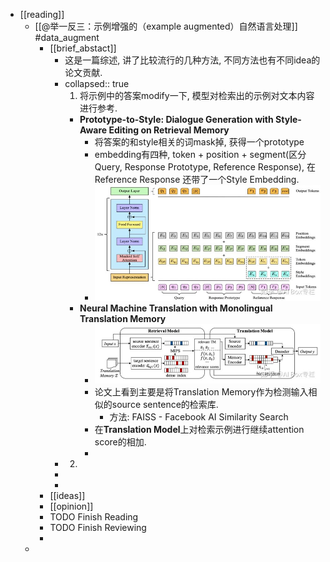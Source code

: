 - [[reading]]
	- [[@举一反三：示例增强的（example augmented）自然语言处理]] #data_augment
		- [[brief_abstact]]
			- 这是一篇综述, 讲了比较流行的几种方法, 不同方法也有不同idea的论文贡献.
			- collapsed:: true
			  1. 将示例中的答案modify一下, 模型对检索出的示例对文本内容进行参考.
				- **Prototype-to-Style: Dialogue Generation with Style-Aware Editing on Retrieval Memory**
					- 将答案的和style相关的词mask掉, 获得一个prototype
					- embedding有四种, token + position + segment(区分Query, Response Prototype, Reference Response), 在Reference Response  还带了一个Style Embedding.
					- ![image.png](../assets/image_1654074187308_0.png)
				- **Neural Machine Translation with Monolingual Translation Memory**
					- ![image.png](../assets/image_1654093029612_0.png)
					- 论文上看到主要是将Translation Memory作为检测输入相似的source sentence的检索库.
						- 方法: FAISS - Facebook AI Similarity Search
					- 在**Translation Model**上对检索示例进行继续attention score的相加.
					-
			- 2.
			-
			-
		- [[ideas]]
		- [[opinion]]
		- TODO  Finish Reading
		- TODO Finish Reviewing
		-
	-